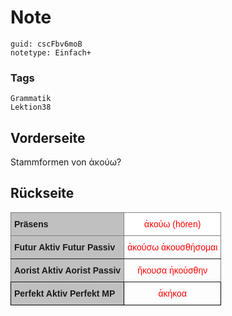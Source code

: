 # Note
```
guid: cscFbv6moB
notetype: Einfach+
```

### Tags
```
Grammatik
Lektion38
```

## Vorderseite
Stammformen von ἀκούω?

## Rückseite
<style type="text/css">
.tg  {border-collapse:collapse;border-spacing:0;}
.tg td{border-color:black;border-style:solid;border-width:1px;font-family:Arial, sans-serif;font-size:14px;
  overflow:hidden;padding:10px 5px;word-break:normal;}
.tg th{border-color:black;border-style:solid;border-width:1px;font-family:Arial, sans-serif;font-size:14px;
  font-weight:normal;overflow:hidden;padding:10px 5px;word-break:normal;}
.tg .tg-abx8{background-color:#c0c0c0;font-weight:bold;text-align:left;vertical-align:top}
.tg .tg-bzxs{background-color:#ffffff;border-color:inherit;color:#fe0000;text-align:center;vertical-align:bottom}
.tg .tg-6e8n{background-color:#c0c0c0;border-color:inherit;font-weight:bold;text-align:left;vertical-align:top}
.tg .tg-la9p{border-color:inherit;color:#fe0000;text-align:center;vertical-align:bottom}
.tg .tg-xxeo{color:#fe0000;text-align:center;vertical-align:bottom}
</style>
<table class="tg">
<thead>
<tr>
<th class="tg-6e8n">Präsens </th>
<th class="tg-bzxs">ἀκούω (hören)</th>
</tr>
</thead>
<tbody>
<tr>
<td class="tg-6e8n">Futur Aktiv
Futur Passiv</td>
<td class="tg-la9p">ἀκούσω
     ἀκουσθήσομαι</td>
</tr>
<tr>
<td class="tg-6e8n">Aorist Aktiv
Aorist Passiv</td>
<td class="tg-la9p">ἤκουσα
     ἠκούσθην</td>
</tr>
<tr>
<td class="tg-abx8">Perfekt Aktiv
Perfekt MP</td>
<td class="tg-xxeo">ἀκήκοα</td>
</tr>
</tbody>
</table>
